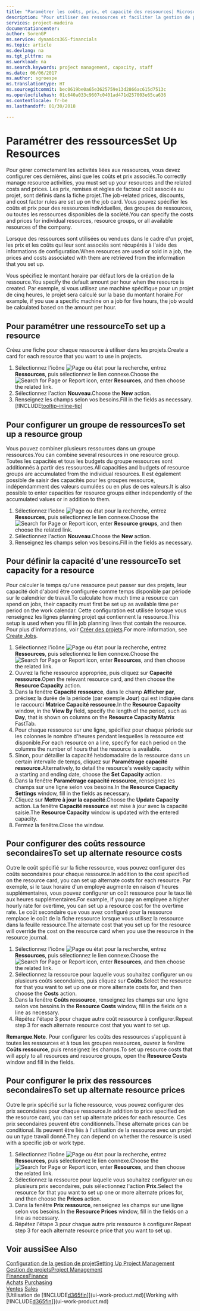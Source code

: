 ```yaml
---
title: "Paramétrer les coûts, prix, et capacité des ressources| Microsoft Docs"
description: "Pour utiliser des ressources et faciliter la gestion de projets, vous spécifiez les coûts et les prix des différents ressources ou groupes de ressources, et définissez la capacité ressource."
services: project-madeira
documentationcenter: 
author: SorenGP
ms.service: dynamics365-financials
ms.topic: article
ms.devlang: na
ms.tgt_pltfrm: na
ms.workload: na
ms.search.keywords: project management, capacity, staff
ms.date: 06/06/2017
ms.author: sgroespe
ms.translationtype: HT
ms.sourcegitcommit: bec0619be0a65e3625759e13d2866ac615d7513c
ms.openlocfilehash: 01c640a033c9607c0401ad471d257003e65ca636
ms.contentlocale: fr-be
ms.lasthandoff: 01/30/2018

---
```

# <a name="set-up-resources"></a><span data-ttu-id="27539-103">Paramétrer des ressources</span><span class="sxs-lookup"><span data-stu-id="27539-103">Set Up Resources</span></span>
<span data-ttu-id="27539-104">Pour gérer correctement les activités liées aux ressources, vous devez configurer ces dernières, ainsi que les coûts et prix associés.</span><span class="sxs-lookup"><span data-stu-id="27539-104">To correctly manage resource activities, you must set up your resources and the related costs and prices.</span></span> <span data-ttu-id="27539-105">Les prix, remises et règles de facteur coût associés au projet, sont définis dans la fiche projet.</span><span class="sxs-lookup"><span data-stu-id="27539-105">The job-related prices, discounts, and cost factor rules are set up on the job card.</span></span> <span data-ttu-id="27539-106">Vous pouvez spécifier les coûts et prix pour des ressources individuelles, des groupes de ressources, ou toutes les ressources disponibles de la société.</span><span class="sxs-lookup"><span data-stu-id="27539-106">You can specify the costs and prices for individual resources, resource groups, or all available resources of the company.</span></span>

<span data-ttu-id="27539-107">Lorsque des ressources sont utilisées ou vendues dans le cadre d'un projet, les prix et les coûts qui leur sont associés sont récupérés à l'aide des informations de configuration.</span><span class="sxs-lookup"><span data-stu-id="27539-107">When resources are used or sold in a job, the prices and costs associated with them are retrieved from the information that you set up.</span></span>

<span data-ttu-id="27539-108">Vous spécifiez le montant horaire par défaut lors de la création de la ressource.</span><span class="sxs-lookup"><span data-stu-id="27539-108">You specify the default amount per hour when the resource is created.</span></span> <span data-ttu-id="27539-109">Par exemple, si vous utilisez une machine spécifique pour un projet de cinq heures, le projet sera calculé sur la base du montant horaire.</span><span class="sxs-lookup"><span data-stu-id="27539-109">For example, if you use a specific machine on a job for five hours, the job would be calculated based on the amount per hour.</span></span>

## <a name="to-set-up-a-resource"></a><span data-ttu-id="27539-110">Pour paramétrer une ressource</span><span class="sxs-lookup"><span data-stu-id="27539-110">To set up a resource</span></span>
<span data-ttu-id="27539-111">Créez une fiche pour chaque ressource à utiliser dans les projets.</span><span class="sxs-lookup"><span data-stu-id="27539-111">Create a card for each resource that you want to use in projects.</span></span>

1. <span data-ttu-id="27539-112">Sélectionnez l'icône ![Page ou état pour la recherche](media/ui-search/search_small.png "Page ou état pour la recherche"), entrez **Ressources**, puis sélectionnez le lien connexe.</span><span class="sxs-lookup"><span data-stu-id="27539-112">Choose the ![Search for Page or Report](media/ui-search/search_small.png "Search for Page or Report icon") icon, enter **Resources**, and then choose the related link.</span></span>
2. <span data-ttu-id="27539-113">Sélectionnez l'action **Nouveau**.</span><span class="sxs-lookup"><span data-stu-id="27539-113">Choose the **New** action.</span></span>
3. <span data-ttu-id="27539-114">Renseignez les champs selon vos besoins.</span><span class="sxs-lookup"><span data-stu-id="27539-114">Fill in the fields as necessary.</span></span> [!INCLUDE[tooltip-inline-tip](includes/tooltip-inline-tip_md.md)]  

## <a name="to-set-up-a-resource-group"></a><span data-ttu-id="27539-115">Pour configurer un groupe de ressources</span><span class="sxs-lookup"><span data-stu-id="27539-115">To set up a resource group</span></span>
<span data-ttu-id="27539-116">Vous pouvez combiner plusieurs ressources dans un groupe ressources.</span><span class="sxs-lookup"><span data-stu-id="27539-116">You can combine several resources in one resource group.</span></span> <span data-ttu-id="27539-117">Toutes les capacités et tous les budgets du groupe ressources sont additionnés à partir des ressources.</span><span class="sxs-lookup"><span data-stu-id="27539-117">All capacities and budgets of resource groups are accumulated from the individual resources.</span></span> <span data-ttu-id="27539-118">Il est également possible de saisir des capacités pour les groupes ressource, indépendamment des valeurs cumulées ou en plus de ces valeurs.</span><span class="sxs-lookup"><span data-stu-id="27539-118">It is also possible to enter capacities for resource groups either independently of the accumulated values or in addition to them.</span></span>

1. <span data-ttu-id="27539-119">Sélectionnez l'icône ![Page ou état pour la recherche](media/ui-search/search_small.png "Page ou état pour la recherche"), entrez **Ressources**, puis sélectionnez le lien connexe.</span><span class="sxs-lookup"><span data-stu-id="27539-119">Choose the ![Search for Page or Report](media/ui-search/search_small.png "Search for Page or Report icon") icon, enter **Resource groups**, and then choose the related link.</span></span>
2. <span data-ttu-id="27539-120">Sélectionnez l'action **Nouveau**.</span><span class="sxs-lookup"><span data-stu-id="27539-120">Choose the **New** action.</span></span>
3. <span data-ttu-id="27539-121">Renseignez les champs selon vos besoins.</span><span class="sxs-lookup"><span data-stu-id="27539-121">Fill in the fields as necessary.</span></span>

## <a name="to-set-capacity-for-a-resource"></a><span data-ttu-id="27539-122">Pour définir la capacité d'une ressource</span><span class="sxs-lookup"><span data-stu-id="27539-122">To set capacity for a resource</span></span>
<span data-ttu-id="27539-123">Pour calculer le temps qu'une ressource peut passer sur des projets, leur capacité doit d'abord être configurée comme temps disponible par période sur le calendrier de travail.</span><span class="sxs-lookup"><span data-stu-id="27539-123">To calculate how much time a resource can spend on jobs, their capacity must first be set up as available time per period on the work calendar.</span></span> <span data-ttu-id="27539-124">Cette configuration est utilisée lorsque vous renseignez les lignes planning projet qui contiennent la ressource.</span><span class="sxs-lookup"><span data-stu-id="27539-124">This setup is used when you fill in job planning lines that contain the resource.</span></span> <span data-ttu-id="27539-125">Pour plus d'informations, voir [Créer des projets](projects-how-create-jobs.md).</span><span class="sxs-lookup"><span data-stu-id="27539-125">For more information, see [Create Jobs](projects-how-create-jobs.md).</span></span>

1. <span data-ttu-id="27539-126">Sélectionnez l'icône ![Page ou état pour la recherche](media/ui-search/search_small.png "Page ou état pour la recherche"), entrez **Ressources**, puis sélectionnez le lien connexe.</span><span class="sxs-lookup"><span data-stu-id="27539-126">Choose the ![Search for Page or Report](media/ui-search/search_small.png "Search for Page or Report icon") icon, enter **Resources**, and then choose the related link.</span></span>
2. <span data-ttu-id="27539-127">Ouvrez la fiche ressource appropriée, puis cliquez sur **Capacité ressource**.</span><span class="sxs-lookup"><span data-stu-id="27539-127">Open the relevant resource card, and then choose the **Resource Capacity** action.</span></span>
3. <span data-ttu-id="27539-128">Dans la fenêtre **Capacité ressource**, dans le champ **Afficher par**, précisez la durée de la période (par exemple **Jour**) qui est indiquée dans le raccourci **Matrice Capacité ressource**.</span><span class="sxs-lookup"><span data-stu-id="27539-128">In the **Resource Capacity** window, in the **View By** field, specify the length of the period, such as **Day**, that is shown on columns on the **Resource Capacity Matrix** FastTab.</span></span>
4. <span data-ttu-id="27539-129">Pour chaque ressource sur une ligne, spécifiez pour chaque période sur les colonnes le nombre d'heures pendant lesquelles la ressource est disponible.</span><span class="sxs-lookup"><span data-stu-id="27539-129">For each resource on a line, specify for each period on the columns the number of hours that the resource is available.</span></span>
5. <span data-ttu-id="27539-130">Sinon, pour détailler la capacité hebdomadaire de la ressource dans un certain intervalle de temps, cliquez sur **Paramétrage capacité ressource**.</span><span class="sxs-lookup"><span data-stu-id="27539-130">Alternatively, to detail the resource's weekly capacity within a starting and ending date, choose the **Set Capacity** action.</span></span>
6. <span data-ttu-id="27539-131">Dans la fenêtre **Paramétrage capacité ressource**, renseignez les champs sur une ligne selon vos besoins.</span><span class="sxs-lookup"><span data-stu-id="27539-131">In the **Resource Capacity Settings** window, fill in the fields as necessary.</span></span>
7. <span data-ttu-id="27539-132">Cliquez sur **Mettre à jour la capacité**.</span><span class="sxs-lookup"><span data-stu-id="27539-132">Choose the **Update Capacity** action.</span></span> <span data-ttu-id="27539-133">La fenêtre **Capacité ressource** est mise à jour avec la capacité saisie.</span><span class="sxs-lookup"><span data-stu-id="27539-133">The **Resource Capacity** window is updated with the entered capacity.</span></span>
8. <span data-ttu-id="27539-134">Fermez la fenêtre.</span><span class="sxs-lookup"><span data-stu-id="27539-134">Close the window.</span></span>

## <a name="to-set-up-alternate-resource-costs"></a><span data-ttu-id="27539-135">Pour configurer des coûts ressource secondaires</span><span class="sxs-lookup"><span data-stu-id="27539-135">To set up alternate resource costs</span></span>
<span data-ttu-id="27539-136">Outre le coût spécifié sur la fiche ressource, vous pouvez configurer des coûts secondaires pour chaque ressource.</span><span class="sxs-lookup"><span data-stu-id="27539-136">In addition to the cost specified on the resource card, you can set up alternate costs for each resource.</span></span> <span data-ttu-id="27539-137">Par exemple, si le taux horaire d'un employé augmente en raison d'heures supplémentaires, vous pouvez configurer un coût ressource pour le taux lié aux heures supplémentaires.</span><span class="sxs-lookup"><span data-stu-id="27539-137">For example, if you pay an employee a higher hourly rate for overtime, you can set up a resource cost for the overtime rate.</span></span> <span data-ttu-id="27539-138">Le coût secondaire que vous avez configuré pour la ressource remplace le coût de la fiche ressource lorsque vous utilisez la ressource dans la feuille ressource.</span><span class="sxs-lookup"><span data-stu-id="27539-138">The alternate cost that you set up for the resource will override the cost on the resource card when you use the resource in the resource journal.</span></span>

1. <span data-ttu-id="27539-139">Sélectionnez l'icône ![Page ou état pour la recherche](media/ui-search/search_small.png "Page ou état pour la recherche"), entrez **Ressources**, puis sélectionnez le lien connexe.</span><span class="sxs-lookup"><span data-stu-id="27539-139">Choose the ![Search for Page or Report](media/ui-search/search_small.png "Search for Page or Report icon") icon, enter **Resources**, and then choose the related link.</span></span>  
2. <span data-ttu-id="27539-140">Sélectionnez la ressource pour laquelle vous souhaitez configurer un ou plusieurs coûts secondaires, puis cliquez sur **Coûts**.</span><span class="sxs-lookup"><span data-stu-id="27539-140">Select the resource for that you want to set up one or more alternate costs for, and then choose the **Costs** action.</span></span>  
3. <span data-ttu-id="27539-141">Dans la fenêtre **Coûts ressource**, renseignez les champs sur une ligne selon vos besoins.</span><span class="sxs-lookup"><span data-stu-id="27539-141">In the **Resource Costs** window, fill in the fields on a line as necessary.</span></span>  
4. <span data-ttu-id="27539-142">Répétez l'étape 3 pour chaque autre coût ressource à configurer.</span><span class="sxs-lookup"><span data-stu-id="27539-142">Repeat step 3 for each alternate resource cost that you want to set up.</span></span>

<span data-ttu-id="27539-143">**Remarque**.</span><span class="sxs-lookup"><span data-stu-id="27539-143">**Note**.</span></span> <span data-ttu-id="27539-144">Pour configurer les coûts des ressources s'appliquant à toutes les ressources et à tous les groupes ressources, ouvrez la fenêtre **Coûts ressource**, puis renseignez les champs.</span><span class="sxs-lookup"><span data-stu-id="27539-144">To set up resource costs that will apply to all resources and resource groups, open the **Resource Costs** window and fill in the fields.</span></span>

## <a name="to-set-up-alternate-resource-prices"></a><span data-ttu-id="27539-145">Pour configurer le prix des ressources secondaires</span><span class="sxs-lookup"><span data-stu-id="27539-145">To set up alternate resource prices</span></span>
<span data-ttu-id="27539-146">Outre le prix spécifié sur la fiche ressource, vous pouvez configurer des prix secondaires pour chaque ressource.</span><span class="sxs-lookup"><span data-stu-id="27539-146">In addition to price specified on the resource card, you can set up alternate prices for each resource.</span></span> <span data-ttu-id="27539-147">Ces prix secondaires peuvent être conditionnels.</span><span class="sxs-lookup"><span data-stu-id="27539-147">These alternate prices can be conditional.</span></span> <span data-ttu-id="27539-148">Ils peuvent être liés à l'utilisation de la ressource avec un projet ou un type travail donné.</span><span class="sxs-lookup"><span data-stu-id="27539-148">They can depend on whether the resource is used with a specific job or work type.</span></span>

1. <span data-ttu-id="27539-149">Sélectionnez l'icône ![Page ou état pour la recherche](media/ui-search/search_small.png "Page ou état pour la recherche"), entrez **Ressources**, puis sélectionnez le lien connexe.</span><span class="sxs-lookup"><span data-stu-id="27539-149">Choose the ![Search for Page or Report](media/ui-search/search_small.png "Search for Page or Report icon") icon, enter **Resources**, and then choose the related link.</span></span>
2. <span data-ttu-id="27539-150">Sélectionnez la ressource pour laquelle vous souhaitez configurer un ou plusieurs prix secondaires, puis sélectionnez l'action **Prix**.</span><span class="sxs-lookup"><span data-stu-id="27539-150">Select the resource for that you want to set up one or more alternate prices for, and then choose the **Prices** action.</span></span>
3. <span data-ttu-id="27539-151">Dans la fenêtre **Prix ressource**, renseignez les champs sur une ligne selon vos besoins.</span><span class="sxs-lookup"><span data-stu-id="27539-151">In the **Resource Prices** window, fill in the fields on a line as necessary.</span></span>
4. <span data-ttu-id="27539-152">Répétez l'étape 3 pour chaque autre prix ressource à configurer.</span><span class="sxs-lookup"><span data-stu-id="27539-152">Repeat step 3 for each alternate resource price that you want to set up.</span></span>

## <a name="see-also"></a><span data-ttu-id="27539-153">Voir aussi</span><span class="sxs-lookup"><span data-stu-id="27539-153">See Also</span></span>
[<span data-ttu-id="27539-154">Configuration de la gestion de projet</span><span class="sxs-lookup"><span data-stu-id="27539-154">Setting Up Project Management</span></span>](projects-setup-projects.md)  
[<span data-ttu-id="27539-155">Gestion de projets</span><span class="sxs-lookup"><span data-stu-id="27539-155">Project Management</span></span>](projects-manage-projects.md)  
[<span data-ttu-id="27539-156">Finances</span><span class="sxs-lookup"><span data-stu-id="27539-156">Finance</span></span>](finance.md)  
<span data-ttu-id="27539-157">[Achats](purchasing-manage-purchasing.md)       </span><span class="sxs-lookup"><span data-stu-id="27539-157">[Purchasing](purchasing-manage-purchasing.md)       </span></span>  
<span data-ttu-id="27539-158">[Ventes](sales-manage-sales.md)    </span><span class="sxs-lookup"><span data-stu-id="27539-158">[Sales](sales-manage-sales.md)    </span></span>  
<span data-ttu-id="27539-159">[Utilisation de [!INCLUDE[d365fin](includes/d365fin_md.md)]](ui-work-product.md)</span><span class="sxs-lookup"><span data-stu-id="27539-159">[Working with [!INCLUDE[d365fin](includes/d365fin_md.md)]](ui-work-product.md)</span></span>  

